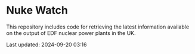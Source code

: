 # Nuke Watch

This repository includes code for retrieving the latest information available on the output of EDF nuclear power plants in the UK.

Last updated: 2024-09-20 03:16